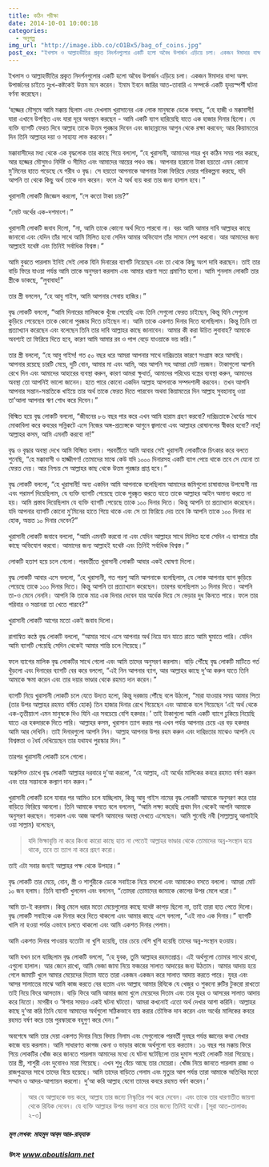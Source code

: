 ```yaml
---
title: কঠিন পরীক্ষা
date: 2014-10-01 10:00:18
categories:
  - অনুগল্প
img_url: "http://image.ibb.co/cO1Bx5/bag_of_coins.jpg"
post_ex: "ইখলাস ও আল্লাহভীতির প্রকৃত নিদর্শনগুলোর একটি হলো অবৈধ উপার্জন এড়িয়ে চলা। একজন ঈমাদার বান্দা অসৎ উপার্জনের চাইতে দুঃখ-কষ্টকেই উত্তম মনে করেন। ইমাম ইবনে জারির আত-তাবারি এ সম্পর্কে একটি হৃদয়স্পর্শী ঘটনা বর্ণনা করেছেন।"
---
```

ইখলাস ও আল্লাহভীতির প্রকৃত নিদর্শনগুলোর একটি হলো অবৈধ উপার্জন এড়িয়ে চলা। একজন ঈমাদার বান্দা অসৎ উপার্জনের চাইতে দুঃখ-কষ্টকেই উত্তম মনে করেন। ইমাম ইবনে জারির আত-তাবারি এ সম্পর্কে একটি হৃদয়স্পর্শী ঘটনা বর্ণনা করেছেন।

‘হজ্জের মৌসুমে আমি মক্কায় ছিলাম এবং দেখলাম খুরাসানের এক লোক মানুষকে ডেকে বলছে, “হে হাজী ও মক্কাবাসী! যারা এখানে উপস্থিত এবং যারা দূরে অবস্থান করছেন - আমি একটি ব্যাগ হারিয়েছি যাতে এক হাজার দিনার ছিলো। যে ব্যক্তি ব্যাগটি ফেরত দিবে আল্লাহ তাকে উত্তম পুরষ্কার দিবেন এবং জাহান্নামের আগুন থেকে রক্ষা করবেন; আর কিয়ামতের দিন তিনি আল্লাহর দয়া ও সাহায্য লাভ করবেন।”

মক্কাবাসীদের মধ্য থেকে এক বৃদ্ধলোক তার কাছে গিয়ে বললো, “হে খুরাসানী, আমাদের শহর খুব কঠিন সময় পার করছে, আর হজ্জের মৌসুমও নির্দিষ্ট ও সীমিত এবং আমাদের আয়ের পথও বন্ধ। আপনার হারানো টাকা হয়তো এমন কোনো মু’মিনের হাতে পড়েছে যে গরীব ও বৃদ্ধ। সে হয়তো আপনাকে আপনার টাকা ফিরিয়ে দেয়ার পরিকল্পনা করছে, যদি আপনি তা থেকে কিছু অর্থ তাকে দান করেন। ফলে ঐ অর্থ ব্যয় করা তার জন্য হালাল হবে।”

খুরাসানী লোকটি জিজ্ঞেস করলো, “সে কতো টাকা চায়?”

“মোট অর্থের এক-দশমাংশ।”

খুরাসানী লোকটি জবাব দিলো, “না, আমি তাকে কোনো অর্থ দিতে পারবো না। বরং আমি আমার দাবি আল্লাহর কাছে জানাবো এবং যেদিন তাঁর সাথে আমি মিলিত হবো সেদিন আমার অভিযোগ তাঁর সামনে পেশ করবো। আর আমাদের জন্য আল্লাহই যথেষ্ট এবং তিনিই সর্বাধিক বিশ্বস্ত।”

আমি বুঝতে পারলাম ইনিই সেই লোক যিনি দিনারের ব্যাগটি নিয়েছেন এবং তা থেকে কিছু অংশ দাবি করছেন। তাই তার বাড়ি ফিরে যাওয়া পর্যন্ত আমি তাকে অনুসরণ করলাম এবং আমার ধারণা সত্য প্রমাণিত হলো। আমি শুনলাম লোকটি তার স্ত্রীকে ডাকছে, “লুবাবাহ!”

তার স্ত্রী বললেন, “হে আবু গাইস, আমি আপনার সেবায় হাজির।”

বৃদ্ধ লোকটি বললো, “আমি দিনারের মালিককে খুঁজে পেয়েছি এবং তিনি সেগুলো ফেরত চাইছেন, কিন্তু যিনি সেগুলো কুড়িয়ে পেয়েছেন তাকে কোনো পুরষ্কার দিতে চাইছেন না। আমি তাকে একশত দিনার দিতে বলেছিলাম। কিন্তু তিনি তা প্রত্যাখ্যান করেছেন এবং বলেছেন তিনি তার দাবি আল্লাহর কাছে জানাবেন। আমার কী করা উচিত লুবাবাহ? আমাকে অবশ্যই তা ফিরিয়ে দিতে হবে, কারণ আমি আমার রব ও পাপ বেড়ে যাওয়াকে ভয় করি।”

তার স্ত্রী বললো, “হে আবু গাইস! গত ৫০ বছর ধরে আমরা আপনার সাথে দারিদ্রতার কারণে  সংগ্রাম করে আসছি। আপনার রয়েছে চারটি মেয়ে, দুটি বোন, আমার মা এবং আমি, আর আপনি সহ আমরা মোট নয়জন। টাকাগুলো আপনি রেখে দিন এবং আমাদের আহারের ব্যবস্থা করুন, কারণ আমরা ক্ষুধার্ত, আমাদের পরিধেয় বস্ত্রের ব্যবস্থা করুন, আমাদের অবস্থা তো আপনিই ভালো জানেন। হতে পারে কোনো একদিন আল্লাহ আপনাকে  সম্পদশালী  করবেন। তখন আপনি আপনার সন্তান-সন্ততিকে খাইয়ে তার অর্থ তাকে ফেরত দিতে পারবেন অথবা কিয়ামতের দিন আল্লাহ সুবহানাহু ওয়া তা’আলা আপনার ঋণ শোধ করে দিবেন।”

বিস্মিত হয়ে বৃদ্ধ লোকটি বললো, “জীবনের ৮৬ বছর পার করে এখন আমি হারাম গ্রহণ করবো? দারিদ্রতাকে ধৈর্যের সাথে মোকাবিলা করে কবরের সন্নিকটে এসে নিজের অঙ্গ-প্রত্যঙ্গকে আগুনে জ্বালাবো এবং আল্লাহর রোষানলের স্বীকার হবো? নাহ্‌! আল্লাহর কসম, আমি এমনটি করবো না!”

বৃদ্ধ ও বৃদ্ধার অবস্থা দেখে আমি বিস্মিত হলাম। পরবর্তীতে আমি আবার সেই খুরাসানী লোকটিকে চিৎকার করে বলতে শুনেছি, “হে মক্কাবাসী ও হাজ্জীগণ! তোমাদের মাঝে কেউ যদি ১০০০ দিনারসহ একটি ব্যাগ পেয়ে থাকে তবে সে যেনো তা ফেরত দেয়। আর নিশ্চয় সে আল্লাহর কাছ থেকে উত্তম পুরষ্কার প্রাপ্ত হবে।”

বৃদ্ধ লোকটি বললো, “হে খুরাসানী! অন্য একদিন আমি আপনাকে বলেছিলাম আমাদের জমিগুলো চাষাবাদের উপযোগী নয় এবং পরামর্শ দিয়েছিলাম, যে ব্যক্তি ব্যাগটি পেয়েছে তাকে পুরষ্কৃত করতে যাতে তাকে আল্লাহর আইন অমান্য করতে না হয়। আমি প্রস্তাব দিয়েছিলাম যে ব্যক্তি ব্যাগটি পেয়েছে তাকে ১০০ দিনার দিতে। কিন্তু আপনি তা প্রত্যাখ্যান করেছেন। যদি আপনার ব্যাগটি কোনো মু’মিনের হাতে গিয়ে থাকে এবং সে তা ফিরিয়ে দেয় তবে কি আপনি তাকে ১০০ দিনার না হোক, অন্তত ১০ দিনার দেবেন?”

খুরাসানী লোকটি জবাবে বললো, “আমি এমনটি করবো না এবং যেদিন আল্লাহর সাথে মিলিত হবো সেদিন এ ব্যাপারে তাঁর কাছে অভিযোগ করবো। আমাদের জন্য আল্লাহই যথেষ্ট এবং তিনিই সর্বাধিক বিশ্বস্ত।”

লোকটি হতাশ হয়ে চলে গেলো। পরবর্তীতে খুরাসানী লোকটি আবার একই ঘোষণা দিলো।

বৃদ্ধ লোকটি আবার এসে বললো, “হে খুরাসানী, গত পরশু আমি আপনাকে বলেছিলাম, যে লোক আপনার ব্যাগ কুড়িয়ে পেয়েছে তাকে ১০০ দিনার দিতে। কিন্তু আপনি তা প্রত্যাখ্যান করেছেন। তারপর বলেছিলাম ১০ দিনার দিতে। আপনি তা-ও মেনে নেননি। আপনি কি তাকে মাত্র এক দিনার দেবেন যার অর্ধেক দিয়ে সে ভেড়ার দুধ কিনতে পারে। ফলে তার পরিবার ও সন্তানরা তা খেতে পারবে?”

খুরাসানী লোকটি আগের মতো একই জবাব দিলো।

রাগান্বিত কণ্ঠে বৃদ্ধ লোকটি বললো, “আমার সাথে এসে আপনার অর্থ নিয়ে যান যাতে রাতে আমি ঘুমাতে পারি। যেদিন আমি ব্যাগটি পেয়েছি সেদিন থেকেই আমার শান্তি চলে গিয়েছে।”

ফলে ব্যাগের মালিক বৃদ্ধ লোকটির সাথে গেলো এবং আমি তাদের অনুসরণ করলাম। বাড়ি পৌঁছে বৃদ্ধ লোকটি মাটিতে গর্ত খুঁড়লো এবং দিনারের ব্যাগটি বের করে বললো, “এই নিন আপনার ব্যাগ, আর আল্লাহর কাছে দু’আ করুন যাতে তিনি আমাকে ক্ষমা করেন এবং তার দয়ার ভাণ্ডার থেকে রহমত দান করেন।”

ব্যাগটি নিয়ে খুরাসানী লোকটি চলে যেতে উদ্যত হলো, কিন্তু দরজায় পৌঁছে বলে উঠলো, “মারা যাওয়ার সময় আমার পিতা (তার উপর আল্লাহর রহমত বর্ষিত হোক) তিন হাজার দিনার রেখে গিয়েছেন এবং আমাকে বলে গিয়েছেন ‘এই অর্থ থেকে এক-তৃতীয়াংশ এমন মানুষকে দিও যিনি এর সবচেয়ে বেশি হকদার।’ তাই টাকাগুলো আমি একটি ব্যাগে ঢুকিয়ে নিয়েছি যাতে এর হকদারকে দিতে পারি। আল্লাহর কসম, খুরাসান ত্যাগ করার পর এখন পর্যন্ত আপনার চেয়ে এর বড় হকদার আমি আর দেখিনি। তাই দিনারগুলো আপনি নিন। আল্লাহ আপনার উপর রহম করুন এবং দারিদ্রতার মাঝেও আপনি যে বিশ্বস্ততা ও ধৈর্য দেখিয়েছেন তার যথাযথ পুরস্কার দিন।”

তারপর খুরাসানী লোকটি চলে গেলো।

অশ্রুসিক্ত চোখে বৃদ্ধ লোকটি আল্লাহর দরবারে দু’আ করলো, “হে আল্লাহ, এই অর্থের মালিকের কবরে রহমত বর্ষণ করুন এবং তার সন্তানকে কল্যাণ দান করুন।”

খুরাসানী লোকটি চলে যাবার পর আমিও চলে যাচ্ছিলাম, কিন্তু আবু গাইস নামের বৃদ্ধ লোকটি আমাকে অনুসরণ করে তার বাড়িতে ফিরিয়ে আনলো। তিনি আমাকে বসতে বলে বললেন, “আমি লক্ষ্য করেছি প্রথম দিন থেকেই আপনি আমাকে অনুসরণ করছেন। গতকাল এবং আজ আপনি আমাদের অবস্থা দেখতে এসেছেন। আমি শুনেছি নবী (সাল্লাল্লাহু আলাইহি ওয়া সাল্লাম) বলেছেন,

> যদি ভিক্ষাবৃত্তি না করে কিংবা কারো কাছে হাত না পেতেই আল্লাহর ভাণ্ডার থেকে তোমাদের অন্ন-সংস্থান হয়ে থাকে, তবে তা ত্যাগ না করে গ্রহণ করো।

তাই এটা সবার জন্যই আল্লাহর পক্ষ থেকে উপহার।”

বৃদ্ধ লোকটি তার মেয়ে, বোন, স্ত্রী ও শাশুরীকে ডেকে সবাইকে নিয়ে বসলো এবং আমাকেও বসতে বললো। আমরা মোট ১০ জন হলাম।  তিনি ব্যাগটি খুললেন এবং বললেন, “তোমরা তোমাদের জামাকে কোলের উপর মেলে ধরো।”

আমি তা-ই করলাম। কিন্তু মেলে ধরার মতো মেয়েগুলোর কাছে যথেষ্ট কাপড় ছিলো না, তাই তারা হাত পেতে দিলো। বৃদ্ধ লোকটি সবাইকে এক দিনার করে দিতে থাকলো এবং আমার কাছে এসে বললো, “এই নাও এক দিনার।” ব্যাগটি খালি না হওয়া পর্যন্ত এভাবে চলতে থাকলো এবং আমি একশত দিনার পেলাম।

আমি একশত দিনার পাওয়ায় যতোটা না খুশি হয়েছি, তার চেয়ে বেশি খুশি হয়েছি তাদের অন্ন-সংস্থান হওয়ায়।

আমি যখন চলে যাচ্ছিলাম বৃদ্ধ লোকটি বললো, “হে যুবক, তুমি আল্লাহর রহমতপ্রাপ্ত। এই অর্থগুলো তোমার সাথে রাখো, এগুলো হালাল। আর জেনে রাখো, আমি ভেজা জামা নিয়ে ফজরের সালাত আদায়ের জন্য উঠতাম। আমার আদায় হয়ে গেলে জামাটি খুলে আমার মেয়েদের দিতাম যাতে তারা একজন একজন করে সালাত আদায় করতে পারে। যুহর এবং আসর সালাতের মাঝে আমি কাজ করতে বের হতাম এবং আল্লাহ আমার রিযিকে যে খেজুর ও শুকনো রুটির টুকরো রাখতো তাই নিয়ে ফিরে আসতাম। বাড়ি ফিরে আমি আমার জামা খুলে মেয়েদের দিতাম এবং তার যুহর ও আসরের সালাত আদায় করে নিতো। মাগরীব ও ‘ঈশার সময়ও একই ঘটনা ঘটতো। আমরা কখনোই এতো অর্থ দেখার আশা করিনি। আল্লাহর কাছে দু’আ করি তিনি যেনো আমাদের অর্থগুলো সঠিকভাবে ব্যয় করার তৌফিক দান করেন এবং অর্থের মালিকের কবরে রহমত বর্ষণ করে তার পুরস্কারকে বহুগুণ করে দেন।”

অবশেষে আমি তার দেয়া একশত দিনার নিয়ে বিদায় নিলাম এবং সেগুলোকে পরবর্তী দুবছর পর্যন্ত জ্ঞানের কথা লেখার কাজে ব্যয় করলাম। আমি সাধারণত কাগজ কেনা ও ভাড়ার কাজে অর্থগুলো ব্যয় করতাম। ১৬ বছর পর মক্কায় ফিরে গিয়ে লোকটির খোঁজ করে জানতে পারলাম আমাদের মধ্যে যে ঘটনা ঘটেছিলো তার দুমাস পরেই লোকটি মারা গিয়েছে। তার স্ত্রী, শাশুরী এবং দুবোনও মারা গিয়েছে। এখন শুধু বেঁচে আছে তার মেয়েরা। খোঁজ নিয়ে জানতে পারলাম রাজা ও রাজপুত্রদের সাথে তাদের বিয়ে হয়েছে। আমি তাদের বাড়িতে গেলাম এবং মৃত্যুর আগ পর্যন্ত তারা আমাকে অতিথির মতো সম্মান ও আদর-আপ্যায়ন করলো। দু’আ করি আল্লাহ যেনো তাদের কবরে রহমত বর্ষণ করেন।’

> আর যে আল্লাহকে ভয় করে, আল্লাহ তার জন্যে নিস্কৃতির পথ করে দেবেন। এবং তাকে তার ধারণাতীত জায়গা থেকে রিযিক দেবেন। যে ব্যক্তি আল্লাহর উপর ভরসা করে তার জন্যে তিনিই যথেষ্ট।
[সূরা আত-তালাকঃ ২-৩]

<div class="source">

<h5> মূল লেখক: মাহমুদ আব্‌দ আর-রায্‌যাক </h5>
<h5> উৎস: <a href="http://aboutislam.net/shariah/refine-your-heart/advice/a-poor-man-finds-a-fortune-story/" target="_blank">www.aboutislam.net</a> </h5>

</div>
